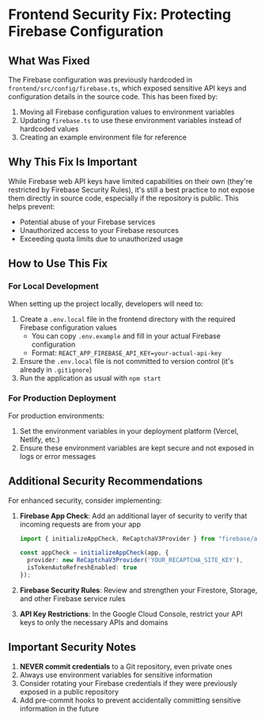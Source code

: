 # Frontend Security Fix: Protecting Firebase Configuration

## What Was Fixed

The Firebase configuration was previously hardcoded in `frontend/src/config/firebase.ts`, which exposed sensitive API keys and configuration details in the source code. This has been fixed by:

1. Moving all Firebase configuration values to environment variables
2. Updating `firebase.ts` to use these environment variables instead of hardcoded values
3. Creating an example environment file for reference

## Why This Fix Is Important

While Firebase web API keys have limited capabilities on their own (they're restricted by Firebase Security Rules), it's still a best practice to not expose them directly in source code, especially if the repository is public. This helps prevent:

- Potential abuse of your Firebase services
- Unauthorized access to your Firebase resources
- Exceeding quota limits due to unauthorized usage

## How to Use This Fix

### For Local Development

When setting up the project locally, developers will need to:

1. Create a `.env.local` file in the frontend directory with the required Firebase configuration values
   - You can copy `.env.example` and fill in your actual Firebase configuration
   - Format: `REACT_APP_FIREBASE_API_KEY=your-actual-api-key`
2. Ensure the `.env.local` file is not committed to version control (it's already in `.gitignore`)
3. Run the application as usual with `npm start`

### For Production Deployment

For production environments:

1. Set the environment variables in your deployment platform (Vercel, Netlify, etc.)
2. Ensure these environment variables are kept secure and not exposed in logs or error messages

## Additional Security Recommendations

For enhanced security, consider implementing:

1. **Firebase App Check**: Add an additional layer of security to verify that incoming requests are from your app
   ```typescript
   import { initializeAppCheck, ReCaptchaV3Provider } from "firebase/app-check";
   
   const appCheck = initializeAppCheck(app, {
     provider: new ReCaptchaV3Provider('YOUR_RECAPTCHA_SITE_KEY'),
     isTokenAutoRefreshEnabled: true
   });
   ```

2. **Firebase Security Rules**: Review and strengthen your Firestore, Storage, and other Firebase service rules

3. **API Key Restrictions**: In the Google Cloud Console, restrict your API keys to only the necessary APIs and domains

## Important Security Notes

1. **NEVER commit credentials** to a Git repository, even private ones
2. Always use environment variables for sensitive information
3. Consider rotating your Firebase credentials if they were previously exposed in a public repository
4. Add pre-commit hooks to prevent accidentally committing sensitive information in the future
